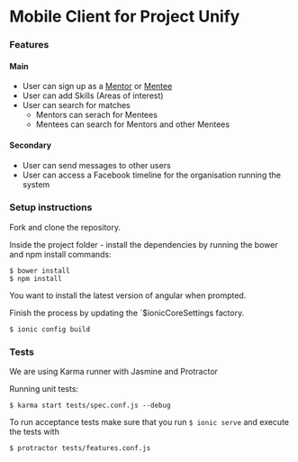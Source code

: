 # Mobile Client for Project Unify

### Features
#### Main
* User can sign up as a [Mentor](https://en.wiktionary.org/wiki/mentor#English) or [Mentee](https://en.wiktionary.org/wiki/mentee) 
* User can add Skills (Areas of interest) 
* User can search for matches
  * Mentors can serach for Mentees
  * Mentees can search for Mentors and other Mentees

#### Secondary
* User can send messages to other users
* User can access a Facebook timeline for the organisation running the system

### Setup instructions
Fork and clone the repository.

Inside the project folder - install the dependencies by running the bower and npm install commands:

```shell
$ bower install
$ npm install
```

You want to install the latest version of angular when prompted.

Finish the process by updating the `$ionicCoreSettings factory.

```shell
$ ionic config build
```

### Tests

We are using Karma runner with Jasmine and Protractor 


Running unit tests:
```
$ karma start tests/spec.conf.js --debug
```

To run acceptance tests make sure that you run `$ ionic serve` and execute the tests with 
```
$ protractor tests/features.conf.js
```
